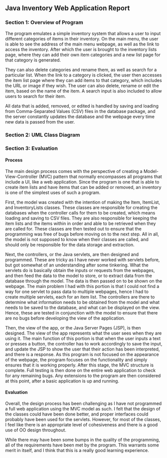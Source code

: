 ## Java Inventory Web Application Report 

### Section 1: Overview of Program 

The program emulates a simple inventory system that allows a user to input different categories of items in their inventory. On the main menu, the user is able to see the address of the main menu webpage, as well as the link to access the inventory. After which the user is brought to the inventory lists page, where they can add their own item categories and a new list page for that category is generated. 

They can also delete categories and rename them, as well as search for a particular list. When the link to a category is clicked, the user then accesses the item list page where they can add items to that category, which includes the URL or image if they wish. The user can also delete, rename or edit the item, based on the name of the item. A search input is also included to allow users to search for their item. 

All data that is added, removed, or edited is handled by saving and loading from Comma-Separated Values (CSV) files in the database package, and the server constantly updates the database and the webpage every time new data is passed from the user.

### Section 2: UML Class Diagram 

### Section 3: Evaluation 

#### Process

The main design process comes with the perspective of creating a Model-View-Controller (MVC) pattern that normally encompasses all programs that include a UI, like a web application. Since the program is one that is able to create item lists and have items that can be added or removed, an inventory is one of the simplest uses of such a program. 

First, the model was created with the intention of making the Item, ItemList, and InventoryLists classes. These classes are responsible for creating the databases when the controller calls for them to be created, which means loading and saving to CSV files. They are also responsible for keeping the item lists and the items within in order and able to be retrieved when they are called for. These classes are then tested out to ensure that the programming was free of bugs before moving on to the next step. All in all, the model is not supposed to know when their classes are called, and should only be responsible for the data storage and extraction.

Next, the controllers, or the Java servlets, are then designed and programmed. These are tricky as I have never worked with servlets before, but got somewhat of an understanding after some tinkering. What the servlets do is basically obtain the inputs or requests from the webpages, and then feed the data to the model to store, or to extract data from the database through the model. The data is then passed on to be shown on the webpage. The main problem I had with this portion is that I could not find a way for one servlet to pass data to multiple webpages, hence I had to create multiple servlets, each for an item list. The controllers are there to determine what information needs to be obtained from the model and what needs to be saved to the database, and what can be displayed on the view. Hence, these are tested in conjunction with the model to ensure that there are no bugs before developing the view of the application. 

Then, the view of the app, or the Java Server Pages (JSP), is then designed. The view of the app represents what the user sees when they are using it. The main function of this portion is that when the user inputs a text or presses a button, the controller has to work accordingly to save the input, and update the JSP to show the user that their action has been interpreted, and there is a response. As this program is not focused on the appearance of the webpage, the program focuses on the functionality and simply ensures that it is working properly. After this stage, the MVC structure is complete. Full testing is then done on the entire web application to check for any remaining bugs. Any extensions to the program are then considered at this point, after a basic application is up and running. 

#### Evaluation

Overall, the design process has been challenging as I have not programmed a full web application using the MVC model as such. I felt that the design of the classes could have been done better, and proper interfaces could probably have been used for the servlets. However, for most of the classes, I feel like there is an appropriate level of cohesiveness and there is a good use of OO design throughout.

While there may have been some bumps in the quality of the programming, all of the requirements have been met by the program. This warrants some merit in itself, and I think that this is a really good learning experience.